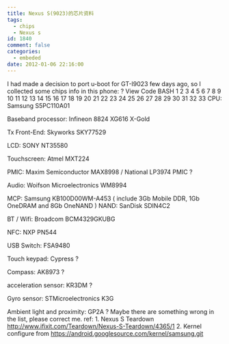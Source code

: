 ```yaml
---
title: Nexus S(9023)的芯片资料
tags:
  - chips
  - Nexus s
id: 1840
comment: false
categories:
  - embeded
date: 2012-01-06 22:16:00
---
```


I had made a decision to port u-boot for GT-I9023 few days ago, so I collected some chips info in this phone:
?
View Code
BASH
1
2
3
4
5
6
7
8
9
10
11
12
13
14
15
16
17
18
19
20
21
22
23
24
25
26
27
28
29
30
31
32
33
CPU: Samsung S5PC110A01

Baseband processor: Infineon
8824
XG616 X-Gold

Tx Front-End: Skyworks SKY77529

LCD: SONY NT35580

Touchscreen: Atmel MXT224

PMIC: Maxim Semiconductor MAX8998
/
National LP3974 PMIC ?

Audio: Woifson Microelectronics WM8994

MCP: Samsung KB100D00WM-A453
(
include 3Gb Mobile DDR, 1Gb OneDRAM and 8Gb OneNAND
)
NAND: SanDisk SDIN4C2

BT
/
Wifi: Broadcom BCM4329GKUBG

NFC: NXP PN544

USB Switch: FSA9480

Touch keypad: Cypress ?

Compass: AK8973 ?

acceleration sensor: KR3DM ?

Gyro sensor: STMicroelectronics K3G

Ambient light and proximity: GP2A ?
Maybe there are something wrong in the list, please correct me.
ref:
1\. Nexus S Teardown http://www.ifixit.com/Teardown/Nexus-S-Teardown/4365/1
2\. Kernel configure from https://android.googlesource.com/kernel/samsung.git
